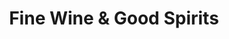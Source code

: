 ---
title: "Fine Wine & Good Spirits"
url: /pittsburgh/fine-wine-and-good-spirits-perry-highway/
shop: alcohol
---